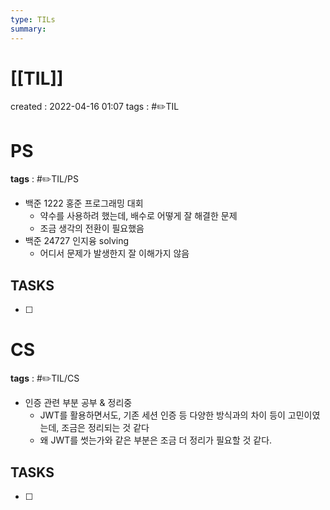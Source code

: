 ```yaml
---
type: TILs
summary: 
---
```


# [[TIL]]
created : 2022-04-16 01:07
tags : #✏️TIL

# PS
**tags** : #✏️TIL/PS
- 백준 1222 홍준 프로그래밍 대회
	- 약수를 사용하려 했는데, 배수로 어떻게 잘 해결한 문제
	- 조금 생각의 전환이 필요했음
- 백준 24727 인지융 solving
	- 어디서 문제가 발생한지 잘 이해가지 않음

## TASKS
- [ ] 

# CS
**tags** : #✏️TIL/CS
- 인증 관련 부분 공부 & 정리중
	- JWT를 활용하면서도, 기존 세션 인증 등 다양한 방식과의 차이 등이 고민이였는데, 조금은 정리되는 것 같다
	- 왜 JWT를 썻는가와 같은 부분은 조금 더 정리가 필요할 것 같다.

## TASKS
- [ ] 

